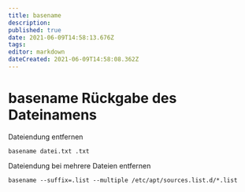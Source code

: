 ```yaml
---
title: basename
description: 
published: true
date: 2021-06-09T14:58:13.676Z
tags: 
editor: markdown
dateCreated: 2021-06-09T14:58:08.362Z
---
```


# basename Rückgabe des Dateinamens

Dateiendung entfernen

`basename datei.txt .txt`

Dateiendung bei mehrere Dateien entfernen

`basename --suffix=.list --multiple /etc/apt/sources.list.d/*.list`
